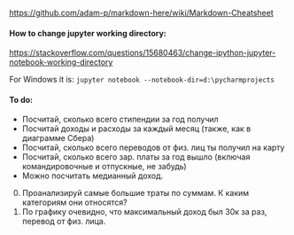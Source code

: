 https://github.com/adam-p/markdown-here/wiki/Markdown-Cheatsheet
#### How to change jupyter working directory:
https://stackoverflow.com/questions/15680463/change-ipython-jupyter-notebook-working-directory

For Windows it is: `jupyter notebook --notebook-dir=d:\pycharmprojects`

#### To do:

* Посчитай, сколько всего стипендии за год получил
* Посчитай доходы и расходы за каждый месяц (также,
как в диаграмме Сбера)
* Посчитай, сколько всего переводов от физ. лиц ты получил на карту
* Посчитай, сколько всего зар. платы за год вышло (включая командировочные и отпускные, не забудь)
* Можно посчитать медианный доход.

0. Проанализируй самые большие траты по суммам. К каким категориям они относятся?
0. По графику очевидно, что максимальный доход был 30к за раз, перевод от физ. лица.
